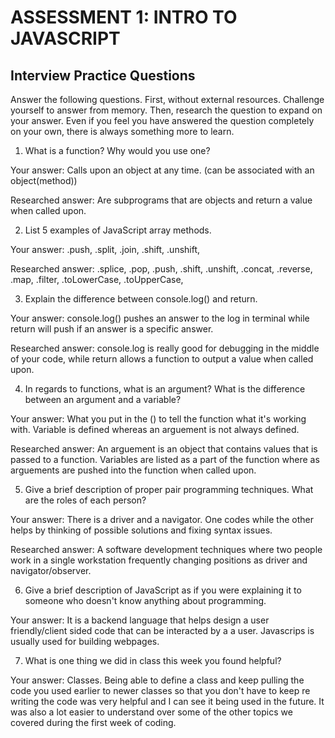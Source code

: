 # ASSESSMENT 1: INTRO TO JAVASCRIPT
## Interview Practice Questions

Answer the following questions. First, without external resources. Challenge yourself to answer from memory. Then, research the question to expand on your answer. Even if you feel you have answered the question completely on your own, there is always something more to learn.   

1. What is a function? Why would you use one?

  Your answer: Calls upon an object at any time. (can be associated with an object(method))

  Researched answer: Are subprograms that are objects and return a value when called upon.


2. List 5 examples of JavaScript array methods.

  Your answer: .push, .split, .join, .shift, .unshift, 

  Researched answer: .splice, .pop, .push, .shift, .unshift, .concat, .reverse, .map, .filter, .toLowerCase, .toUpperCase, 


3. Explain the difference between console.log() and return.

  Your answer: console.log() pushes an answer to the log in terminal while return will push if an answer is a specific answer.

  Researched answer: console.log is really good for debugging in the middle of your code, while return allows a function to output a value when called upon.


4. In regards to functions, what is an argument? What is the difference between an argument and a variable?

  Your answer: What you put in the () to tell the function what it's working with. Variable is defined whereas an arguement is not always defined.

  Researched answer: An arguement is an object that contains values that is passed to a function. Variables are listed as a part of the function
  where as arguements are pushed into the function when called upon.


5. Give a brief description of proper pair programming techniques. What are the roles of each person?

  Your answer: There is a driver and a navigator. One codes while the other helps by thinking of possible solutions and fixing syntax issues.

  Researched answer: A software development techniques where two people work in a single workstation frequently changing positions as driver and navigator/observer.


6. Give a brief description of JavaScript as if you were explaining it to someone who doesn't know anything about programming.

  Your answer: It is a backend language that helps design a user friendly/client sided code that can be interacted by a a user. Javascrips is usually 
  used for building webpages.


7. What is one thing we did in class this week you found helpful?  

  Your answer: Classes. Being able to define a class and keep pulling the code you used earlier to newer classes so that you don't have to keep 
  re writing the code was very helpful and I can see it being used in the future. It was also a lot easier to understand over some of the 
  other topics we covered during the first week of coding. 
